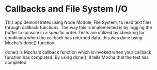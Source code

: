 # Callbacks and File System I/O

This app demonstrates using Node Module, File System, to read text files through callback functions. The way this is implemented is by logging the buffer to console in a specific order. Tests are utilized by checking for conditions when the callback has returned data. this was done using Mocha's done() function.

done() is Mocha's callback function which is invoked when your callback function has completed. By using done(), it tells Mocha that the test has completed.